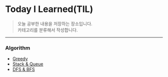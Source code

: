 # Today I Learned(TIL)

> 오늘 공부한 내용을 저장하는 장소입니다.   
> 카테고리를 분류해서 작성합니다.

<hr/>

### Algorithm
* [Greedy](https://github.com/flip1945/TIL/tree/main/Algorithm/Greedy)
* [Stack & Queue](https://github.com/flip1945/TIL/tree/main/Algorithm/Stack%20%26%20Que)
* [DFS & BFS](https://github.com/flip1945/TIL/tree/main/Algorithm/DFS%20%26%20BFS)
